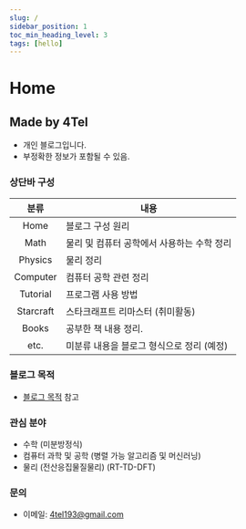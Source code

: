 ```yaml
---
slug: /
sidebar_position: 1
toc_min_heading_level: 3
tags: [hello]
---
```

# Home
## Made by 4Tel
* 개인 블로그입니다.
* 부정확한 정보가 포함될 수 있음.
### 상단바 구성
|분류|내용|
|:-:|-|
Home | 블로그 구성 원리
Math | 물리 및 컴퓨터 공학에서 사용하는 수학 정리
Physics | 물리 정리
Computer | 컴퓨터 공학 관련 정리
Tutorial | 프로그램 사용 방법
Starcraft | 스타크래프트 리마스터 (취미활동)
Books | 공부한 책 내용 정리.
etc. | 미분류 내용을 블로그 형식으로 정리 (예정)
### 블로그 목적
* [블로그 목적](docs/home/goal.md) 참고
### 관심 분야
* 수학 (미분방정식)
* 컴퓨터 과학 및 공학 (병렬 가능 알고리즘 및 머신러닝)
* 물리 (전산응집물질물리) (RT-TD-DFT)
### 문의
* 이메일: 4tel193@gmail.com
